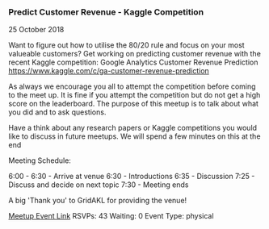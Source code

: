 ### Predict Customer Revenue - Kaggle Competition
25 October 2018

Want to figure out how to utilise the 80/20 rule and focus on your most valueable customers? Get working on predicting customer revenue with the recent Kaggle competition: Google Analytics Customer Revenue Prediction https://www.kaggle.com/c/ga-customer-revenue-prediction

As always we encourage you all to attempt the competition before coming to the meet up. It is fine if you attempt the competition but do not get a high score on the leaderboard. The purpose of this meetup is to talk about what you did and to ask questions.

Have a think about any research papers or Kaggle competitions you would like to discuss in future meetups. We will spend a few minutes on this at the end

Meeting Schedule:

6:00 - 6:30 - Arrive at venue
6:30 - Introductions
6:35 - Discussion
7:25 - Discuss and decide on next topic
7:30 - Meeting ends

A big 'Thank you' to GridAKL for providing the venue!

[Meetup Event Link](https://www.meetup.com/Data-Science-Discussion-Auckland/events/252886616)
RSVPs: 43
Waiting: 0
Event Type: physical
